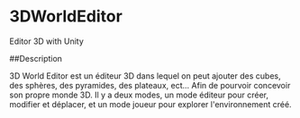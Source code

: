 # 3DWorldEditor
Editor 3D with Unity

##Description

3D World Editor est un éditeur 3D dans lequel on peut ajouter des cubes, des sphères, des pyramides, des plateaux, ect... Afin de pourvoir concevoir son propre monde 3D. Il y a deux modes, un mode éditeur pour créer, modifier et déplacer, et un mode joueur pour explorer l'environnement créé. 
